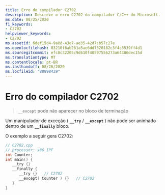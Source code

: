 ```yaml
---
title: Erro do compilador C2702
description: Descreve o erro C2702 do compilador C/C++ do Microsoft.
ms.date: 08/25/2020
f1_keywords:
- C2702
helpviewer_keywords:
- C2702
ms.assetid: 6def15d4-9a8d-43e7-ae35-42d7cb57c27e
ms.openlocfilehash: 83210f6ab261a5ae6dd7320182c3f4c3539ff4d1
ms.sourcegitcommit: efc8c32205c9d610f40597556273a64306dec15d
ms.translationtype: MT
ms.contentlocale: pt-BR
ms.lasthandoff: 08/26/2020
ms.locfileid: "88898429"
---
```

# <a name="compiler-error-c2702"></a>Erro do compilador C2702

> `__except` pode não aparecer no bloco de terminação

Um manipulador de exceção ( **`__try`** / **`__except`** ) não pode ser aninhado dentro de um **`__finally`** bloco.

O exemplo a seguir gera C2702:

```cpp
// C2702.cpp
// processor: x86 IPF
int Counter;
int main() {
   __try {}
   __finally {
      __try {}   // C2702
      __except( Counter ) {}   // C2702
   }
}
```
